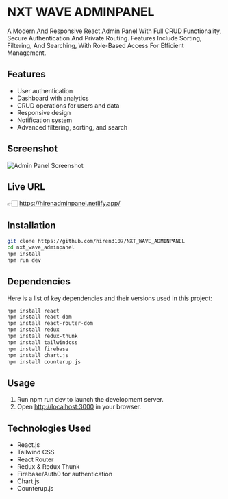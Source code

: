 <!-- README.md -->

# NXT WAVE ADMINPANEL

A Modern And Responsive React Admin Panel With Full CRUD Functionality, Secure Authentication And Private Routing. Features Include Sorting, Filtering, And Searching, With Role-Based Access For Efficient Management.


## Features

- User authentication
- Dashboard with analytics
- CRUD operations for users and data
- Responsive design
- Notification system
- Advanced filtering, sorting, and search

## Screenshot

![Admin Panel Screenshot](https://drive.google.com/file/d/1RqDdSJSPodUZM3HEfDitebo7paqmnrNM/view?usp=sharing) 

## Live URL

👉🏻 https://hirenadminpanel.netlify.app/

## Installation

```sh
git clone https://github.com/hiren3107/NXT_WAVE_ADMINPANEL
cd nxt_wave_adminpanel
npm install
npm run dev
```

## Dependencies
Here is a list of key dependencies and their versions used in this project:
```sh
npm install react
npm install react-dom
npm install react-router-dom
npm install redux
npm install redux-thunk
npm install tailwindcss
npm install firebase
npm install chart.js
npm install counterup.js
```
## Usage

1. Run npm run dev to launch the development server.
2. Open [http://localhost:3000](http://localhost:3000) in your browser.

## Technologies Used

- React.js
- Tailwind CSS
- React Router
- Redux & Redux Thunk
- Firebase/Auth0 for authentication
- Chart.js
- Counterup.js
